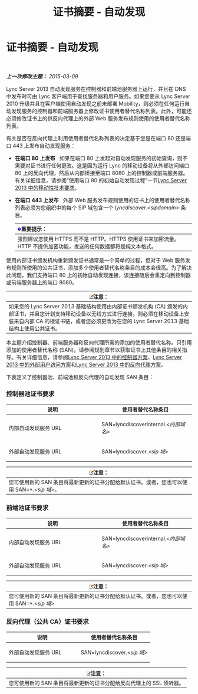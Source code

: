 ﻿---
title: 证书摘要 - 自动发现
TOCTitle: 证书摘要 - 自动发现
ms:assetid: 16ac96bb-882a-4141-b75c-9530637548d9
ms:mtpsurl: https://technet.microsoft.com/zh-cn/library/JJ945616(v=OCS.15)
ms:contentKeyID: 52060965
ms.date: 05/19/2016
mtps_version: v=OCS.15
ms.translationtype: HT
---

# 证书摘要 - 自动发现

 

_**上一次修改主题：** 2015-03-09_

Lync Server 2013 自动发现服务在控制器和前端池服务器上运行，并且在 DNS 中发布时可由 Lync 客户端用于查找服务器和用户服务。如果您要从 Lync Server 2010 升级并且在客户端使用自动发现之前未部署 Mobility，则必须在任何运行自动发现服务的控制器和前端服务器上修改证书使用者替代名称列表。此外，可能还必须修改证书上的供反向代理上的外部 Web 服务发布规则使用的使用者替代名称列表。

有关是否在反向代理上利用使用者替代名称列表的决定基于您是在端口 80 还是端口 443 上发布自动发现服务：

  - **在端口 80 上发布**   如果在端口 80 上发起对自动发现服务的初始查询，则不需要对证书进行任何更改。这是因为运行 Lync 的移动设备将从外部访问端口 80 上的反向代理，然后从内部桥接至端口 8080 上的控制器或前端服务器。有关详细信息，请参阅“使用端口 80 的初始自动发现过程”一节[Lync Server 2013 中的移动性技术要求](lync-server-2013-technical-requirements-for-mobility.md)。

  - **在端口 443 上发布**   外部 Web 服务发布规则使用的证书上的使用者替代名称列表必须为您组织中的每个 SIP 域包含一个 *lyncdiscover.\<sipdomain\>* 条目。
    
    <table>
    <thead>
    <tr class="header">
    <th><img src="images/Gg398794.important(OCS.15).gif" title="important" alt="important" />重要提示：</th>
    </tr>
    </thead>
    <tbody>
    <tr class="odd">
    <td>强烈建议您使用 HTTPS 而不是 HTTP。HTTPS 使用证书来加密流量。HTTP 不提供加密功能，发送的任何数据都将是纯文本格式。</td>
    </tr>
    </tbody>
    </table>


使用内部证书颁发机构重新颁发证书通常是一个简单的过程，但对于 Web 服务发布规则所使用的公共证书，添加多个使用者替代名称条目的成本会很高。为了解决此问题，我们支持端口 80 上的初始自动发现连接，该连接随后会重定向到控制器或前端服务器上的端口 8080。

<table>
<thead>
<tr class="header">
<th><img src="images/Dn783119.note(OCS.15).gif" title="note" alt="note" />注意：</th>
</tr>
</thead>
<tbody>
<tr class="odd">
<td>如果您的 Lync Server 2013 基础结构使用由内部证书颁发机构 (CA) 颁发的内部证书，并且您计划支持移动设备以无线方式进行连接，则必须在移动设备上安装来自内部 CA 的根证书链，或者您必须更改为在您的 Lync Server 2013 基础结构上使用公共证书。</td>
</tr>
</tbody>
</table>


本主题介绍控制器、前端服务器和反向代理所需的添加的使用者替代名称。只引用添加的使用者替代名称 (SAN)。请参阅规划章节以获取证书上其他条目的相关指导。有关详细信息，请参阅[Lync Server 2013 中的控制器方案](lync-server-2013-scenarios-for-the-director.md)、[Lync Server 2013 中的外部用户访问方案](lync-server-2013-scenarios-for-external-user-access.md)和[Lync Server 2013 中的反向代理方案](lync-server-2013-scenarios-for-reverse-proxy.md)。

下表定义了控制器池、前端池和反向代理的自动发现 SAN 条目：

### 控制器池证书要求

<table>
<colgroup>
<col style="width: 50%" />
<col style="width: 50%" />
</colgroup>
<thead>
<tr class="header">
<th>说明</th>
<th>使用者替代名称条目</th>
</tr>
</thead>
<tbody>
<tr class="odd">
<td><p>内部自动发现服务 URL</p></td>
<td><p>SAN=lyncdiscoverinternal.<em>&lt;内部域名&gt;</em></p></td>
</tr>
<tr class="even">
<td><p>外部自动发现服务 URL</p></td>
<td><p>SAN=lyncdiscover.<em>&lt;sip 域&gt;</em></p></td>
</tr>
</tbody>
</table>


<table>
<thead>
<tr class="header">
<th><img src="images/Dn783119.note(OCS.15).gif" title="note" alt="note" />注意：</th>
</tr>
</thead>
<tbody>
<tr class="odd">
<td>您可使用新的 SAN 条目将最新更新的证书分配给默认证书。或者，您也可以使用 SAN=*.<em>&lt;sip 域&gt;</em>。</td>
</tr>
</tbody>
</table>


### 前端池证书要求

<table>
<colgroup>
<col style="width: 50%" />
<col style="width: 50%" />
</colgroup>
<thead>
<tr class="header">
<th>说明</th>
<th>使用者替代名称条目</th>
</tr>
</thead>
<tbody>
<tr class="odd">
<td><p>内部自动发现服务 URL</p></td>
<td><p>SAN=lyncdiscoverinternal.<em>&lt;内部域名&gt;</em></p></td>
</tr>
<tr class="even">
<td><p>外部自动发现服务 URL</p></td>
<td><p>SAN=lyncdiscover.<em>&lt;sip 域&gt;</em></p></td>
</tr>
</tbody>
</table>


<table>
<thead>
<tr class="header">
<th><img src="images/Dn783119.note(OCS.15).gif" title="note" alt="note" />注意：</th>
</tr>
</thead>
<tbody>
<tr class="odd">
<td>您可使用新的 SAN 条目将最新更新的证书分配给默认证书。或者，您也可以使用 SAN=*.<em>&lt;sip 域&gt;</em></td>
</tr>
</tbody>
</table>


### 反向代理（公共 CA）证书要求

<table>
<colgroup>
<col style="width: 50%" />
<col style="width: 50%" />
</colgroup>
<thead>
<tr class="header">
<th>说明</th>
<th>使用者替代名称条目</th>
</tr>
</thead>
<tbody>
<tr class="odd">
<td><p>外部自动发现服务 URL</p></td>
<td><p>SAN=lyncdiscover.<em>&lt;sip 域&gt;</em></p></td>
</tr>
</tbody>
</table>


<table>
<thead>
<tr class="header">
<th><img src="images/Dn783119.note(OCS.15).gif" title="note" alt="note" />注意：</th>
</tr>
</thead>
<tbody>
<tr class="odd">
<td>您可使用新的 SAN 条目将最新更新的证书分配给反向代理上的 SSL 侦听器。</td>
</tr>
</tbody>
</table>

